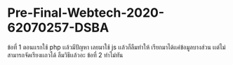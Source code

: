 # Pre-Final-Webtech-2020-62070257-DSBA
ข้อที่ 1 ตอนเเรกใช้ php เเล้วมีปัญหา เลยมาใช้ js เเล้วก็ลืมทำให้ เรียกมาได้เเค่ข้อมูลบางส่วน เเต่ไม่สามารถจัดเรียงเเถวได้ ลืมวิธีเเล้วอะ
ข้อที่ 2 ทำไม่ทัน
